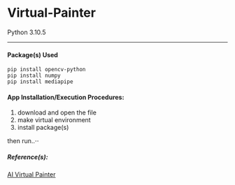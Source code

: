 # Virtual-Painter
Python 3.10.5
- - - - 

#### Package(s) Used

    pip install opencv-python
    pip install numpy
    pip install mediapipe
    
#### App Installation/Execution Procedures:
1. download and open the file
2. make virtual environment
3. install package(s)
   
   
then run..⋅⋅

##### Reference(s): ##### 
[AI Virtual Painter](https://www.youtube.com/watch?v=ZiwZaAVbXQo)
